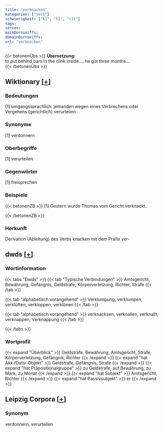 ```yaml
---
title: "verknacken"
kategorien: ["Verb"]
schwierigkeit: ["k1", "h2", "r21"]
tags:
series:
mainDornseiffs:
domainDornseiffs:
url: "verknacken"
---
```


{{< betonenÜbs >}}
**Übersetzung:**  
to put behind bars in the clink inside..., he got three months...  
{{< /betonenÜbs >}}

## Wiktionary [[+](https://de.wiktionary.org/wiki/verknacken)]

### Bedeutungen
[1] umgangssprachlich: jemanden wegen eines Verbrechens oder Vergehens (gerichtlich) verurteilen  

### Synonyme
[1] verdonnern  

### Oberbegriffe
[1] verurteilen  

### Gegenwörter
[1] freisprechen  

### Beispiele
{{< betonenZB >}}
[1] Gestern wurde Thomas vom Gericht verknackt.  

{{< /betonenZB >}}
### Herkunft
Derivation (Ableitung) des Verbs knacken mit dem Präfix ver-  



## dwds [[+](https://www.dwds.de/wb/verknacken)]

### Wortinformation
{{< tabs "Dwds" >}}
{{< tab "Typische Verbindungen" >}}
Amtsgericht, Bewährung, Gefängnis, Geldstrafe, Körperverletzung, Richter, Strafe
{{< /tab >}}

{{< tab "alphabetisch vorangehend" >}}
Verklumpung, verklumpen, verklüften, verkloppen, verklönen
{{< /tab >}}

{{< tab "alphabetisch vorangehend" >}}
verknacksen, verknallen, verknallt, verknappen, Verknappung
{{< /tab >}}

{{< /tabs >}}

### Wortprofil
{{< expand "Überblick" >}} Geldstrafe, Bewährung, Amtsgericht, Strafe, Körperverletzung, Gefängnis, Richter {{< /expand >}}
{{< expand "hat Akk./Dativ-Objekt" >}} Geldstrafe, Gefängnis, Strafe {{< /expand >}}
{{< expand "hat Präpositionalgruppe" >}} zu Geldstrafe, auf Bewährung, zu Mark, zu Monat {{< /expand >}}
{{< expand "hat Subjekt" >}} Amtsgericht, Richter {{< /expand >}}
{{< expand "hat Passivsubjekt" >}} er {{< /expand >}}

## Leipzig Corpora [[+](https://corpora.uni-leipzig.de/en/res?word=verknacken&corpusId=deu_newscrawl-public_2018)]


### Synonym
verdonnern, verurteilen

